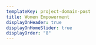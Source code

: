 ```yaml
---
templateKey: project-domain-post
title: Women Empowerment
displayOnHeader: true
displayOnHomeSlider: true
displayOrder: "8"
---
```

